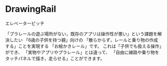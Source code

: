 # DrawingRail

エレベーターピッチ

「プラレールの遊ぶ場所がない，既存のアプリは操作性が悪い」という課題を解決したい
「6歳の子供を持つ親」向けの
「散らからず，レールと乗り物の作成する」ことを実現する
「お絵かきレール」です。
これは「子供でも扱える操作」ができ、
「実物やアプリやプラレール」とは違って、
「自由に線路や乗り物をタッチパネルで描き，走らせる」ことができます。
